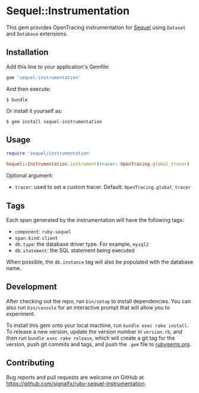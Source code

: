 # Sequel::Instrumentation

This gem provides OpenTracing instrumentation for [Sequel](https://github.com/jeremyevans/sequel) using `Dataset` and `Database` extensions.

## Installation

Add this line to your application's Gemfile:

```ruby
gem 'sequel-instrumentation'
```

And then execute:

    $ bundle

Or install it yourself as:

    $ gem install sequel-instrumentation

## Usage

```ruby
require 'sequel/instrumentation'

Sequel::Instrumentation.instrument(tracer: OpenTracing.global_tracer)
```

Optional argument:
- `tracer`: used to set a custom tracer. Default: `OpenTracing.global_tracer`

## Tags

Each span generated by the instrumentation will have the following tags:
- `component`: `ruby-sequel`
- `span.kind`: `client`
- `db.type`: the database driver type. For example, `mysql2`
- `db.statement`: the SQL statement being executed

When possible, the `db.instance` tag will also be populated with the database name.

## Development

After checking out the repo, run `bin/setup` to install dependencies. You can also run `bin/console` for an interactive prompt that will allow you to experiment.

To install this gem onto your local machine, run `bundle exec rake install`. To release a new version, update the version number in `version.rb`, and then run `bundle exec rake release`, which will create a git tag for the version, push git commits and tags, and push the `.gem` file to [rubygems.org](https://rubygems.org).

## Contributing

Bug reports and pull requests are welcome on GitHub at https://github.com/signalfx/ruby-sequel-instrumentation.
